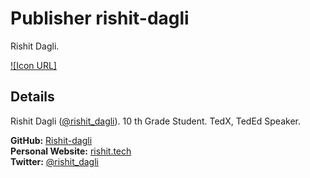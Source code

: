 # Publisher rishit-dagli
Rishit Dagli.

[![Icon URL]](https://avatars3.githubusercontent.com/u/39672672?s=460&u=315923c86d9e20cca52085af7eb3190c5bb263e7&v=4)

## Details
Rishit Dagli ([@rishit_dagli](https://twitter.com/rishit_dagli)).
10 th Grade Student.
TedX, TedEd Speaker.

**GitHub:** [Rishit-dagli](https://github.com/sayakpaul)\
**Personal Website:** [rishit.tech](https://www.rishit.tech)\
**Twitter:** [@rishit_dagli](https://twitter.com/rishit_dagli)
